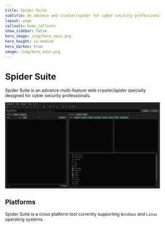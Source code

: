 ```yaml
---
title: Spider Suite
subtitle: An advance web crawler/spider for cyber security professionals
layout: page
callouts: home_callouts
show_sidebar: false
hero_image: /img/hero_main.png
hero_height: is-medium
hero_darken: true
image: /img/hero_main.png
---
```


# Spider Suite

Spider Suite is an advance multi-feature web crawler/spider specially designed for cyber security professionals.

<img src="/img/screenshots.apng">

## Platforms

Spider Suite is a cross platform tool currently supporting `Windows` and `Linux` operating systems.
